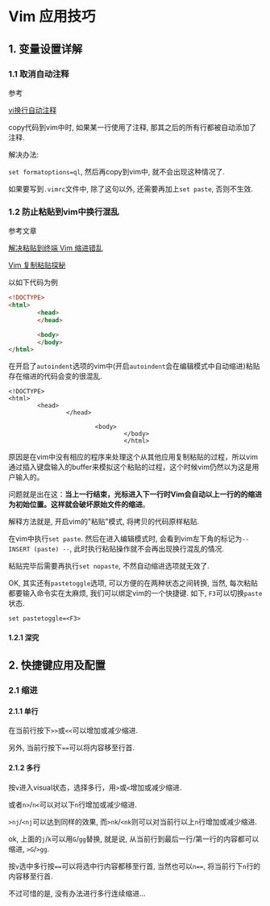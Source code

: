 # Vim 应用技巧

## 1. 变量设置详解

### 1.1 取消自动注释

参考

[vi换行自动注释](http://bbs.csdn.net/topics/320134361)

copy代码到vim中时, 如果某一行使用了注释, 那其之后的所有行都被自动添加了注释.

解决办法:

`set formatoptions=ql`, 然后再copy到vim中, 就不会出现这种情况了.

如果要写到`.vimrc`文件中, 除了这句以外, 还需要再加上`set paste`, 否则不生效.

### 1.2 防止粘贴到vim中换行混乱

参考文章

[解决粘贴到终端 Vim 缩进错乱](http://ruby-china.org/topics/13307)

[Vim 复制粘贴探秘](http://www.cnblogs.com/end/archive/2012/06/01/2531147.html)

以如下代码为例

```html
<!DOCTYPE>
<html>
        <head>
        </head>

        <body>
        </body>
</html>
```

在开启了`autoindent`选项的vim中(开启`autoindent`会在编辑模式中自动缩进)粘贴存在缩进的代码会变的很混乱.

```
<!DOCTYPE>
<html>
        <head>
                </head>

                        <body>
                                </body>
                                </html>
```

原因是在vim中没有相应的程序来处理这个从其他应用复制粘贴的过程，所以vim通过插入键盘输入的buffer来模拟这个粘贴的过程，这个时候vim仍然以为这是用户输入的。

问题就是出在这：**当上一行结束，光标进入下一行时Vim会自动以上一行的的缩进为初始位置。这样就会破坏原始文件的缩进**。

解释方法就是, 开启vim的"粘贴"模式, 将拷贝的代码原样粘贴.

在vim中执行`set paste`. 然后在进入编辑模式时, 会看到vim左下角的标记为`-- INSERT (paste) --`, 此时执行粘贴操作就不会再出现换行混乱的情况.

粘贴完毕后需要再执行`set nopaste`, 不然自动缩进选项就无效了.

OK, 其实还有`pastetoggle`选项, 可以方便的在两种状态之间转换, 当然, 每次粘贴都要输入命令实在太麻烦, 我们可以绑定vim的一个快捷键. 如下, `F3`可以切换`paste`状态.

```
set pastetoggle=<F3>
```

#### 1.2.1 深究



## 2. 快捷键应用及配置

### 2.1 缩进

#### 2.1.1 单行

在当前行按下`>>`或`<<`可以增加或减少缩进.

另外, 当前行按下`==`可以将内容移至行首.

#### 2.1.2 多行

按`v`进入visual状态，选择多行，用`>`或`<`增加或减少缩进.

或者`n>`/`n<`可以对以下`n`行增加或减少缩进. 

`>nj`/`<nj`可以达到同样的效果, 而`>nk`/`<nk`则可以对当前行以上`n`行增加或减少缩进.

ok, 上面的`j`/`k`可以用`G`/`gg`替换, 就是说, 从当前行到最后一行/第一行的内容都可以缩进, `>G`/`>gg`.

按`v`选中多行按`==`可以将选中行内容都移至行首, 当然也可以`n==`, 将当前行下`n`行的内容移至行首.

不过可惜的是, 没有办法进行多行连续缩进...